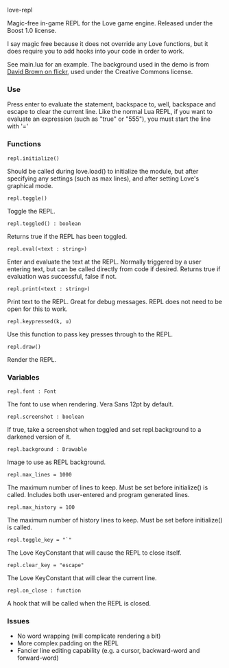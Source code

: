love-repl

Magic-free in-game REPL for the Love game engine. Released under the Boost 1.0 license.

I say magic free because it does not override any Love functions, but it does require you to add hooks into your code
in order to work.

See main.lua for an example. The background used in the demo is from [David Brown on
flickr](http://www.flickr.com/photos/shadowsofthesun/), used under the Creative Commons license.

### Use

Press enter to evaluate the statement, backspace to, well, backspace and escape to clear the current line.  Like the
normal Lua REPL, if you want to evaluate an expression (such as "true" or "555"), you must start the line with '='

### Functions

    repl.initialize()

Should be called during love.load() to initialize the module, but after specifying any settings (such as max lines),
and after setting Love's graphical mode.

    repl.toggle()

Toggle the REPL.

    repl.toggled() : boolean

Returns true if the REPL has been toggled.

    repl.eval(<text : string>)

Enter and evaluate the text at the REPL. Normally triggered by a user entering text, but can be called directly from
code if desired. Returns true if evaluation was successful, false if not.

    repl.print(<text : string>)

Print text to the REPL. Great for debug messages. REPL does not need to be open for this to work.

    repl.keypressed(k, u)

Use this function to pass key presses through to the REPL.

    repl.draw()

Render the REPL.

### Variables

    repl.font : Font

The font to use when rendering. Vera Sans 12pt by default.

    repl.screenshot : boolean

If true, take a screenshot when toggled and set repl.background to a darkened version of it.

    repl.background : Drawable

Image to use as REPL background.

    repl.max_lines = 1000

The maximum number of lines to keep. Must be set before initialize() is called. Includes both user-entered and program
generated lines.

    repl.max_history = 100

The maximum number of history lines to keep. Must be set before initialize() is called.

    repl.toggle_key = "`" 

The Love KeyConstant that will cause the REPL to close itself. 

    repl.clear_key = "escape"

The Love KeyConstant that will clear the current line.

    repl.on_close : function

A hook that will be called when the REPL is closed. 

### Issues

- No word wrapping (will complicate rendering a bit)
- More complex padding on the REPL
- Fancier line editing capability (e.g. a cursor, backward-word and forward-word)

